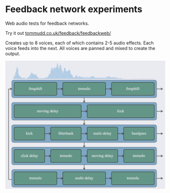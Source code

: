 # Feedback network experiments
Web audio tests for feedback networks.

Try it out [tommudd.co.uk/feedback/feedbackweb/](https://tommudd.co.uk/feedback/feedbackweb/)

Creates up to 8 voices, each of which contains 2-5 audio effects.
Each voice feeds into the next. All voices are panned and mixed to create the output.

![Image of feedback network in action, showing a number of voices and audio effects in a loop](images/fb-network.png)
